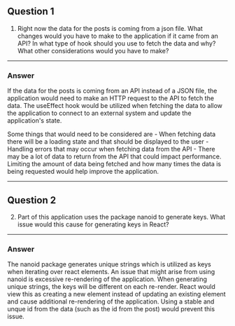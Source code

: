## Question 1

1. Right now the data for the posts is coming from a json file. What changes would you have to make to the application if it came from an API? In what type of hook should you use to fetch the data and why? What other considerations would you have to make?

---

### Answer

If the data for the posts is coming from an API instead of a JSON file, the application would need to make an HTTP request to the API to fetch the data. The useEffect hook would be utilized when fetching the data to allow the application to connect to an external system and update the application's state.

Some things that would need to be considered are - When fetching data there will be a loading state and that should be displayed to the user - Handling errors that may occur when fetching data from the API - There may be a lot of data to return from the API that could impact performance. Limiting the amount of data being fetched and how many times the data is being requested would help improve the application.

---

## Question 2

2. Part of this application uses the package nanoid to generate keys. What issue would this cause for generating keys in React?

---

### Answer

The nanoid package generates unique strings which is utilized as keys when iterating over react elements. An issue that might arise from using nanoid is excessive re-rendering of the application. When generating unique strings, the keys will be different on each re-render. React would view this as creating a new element instead of updating an existing element and cause additional re-rendering of the application. Using a stable and unque id from the data (such as the id from the post) would prevent this issue.
